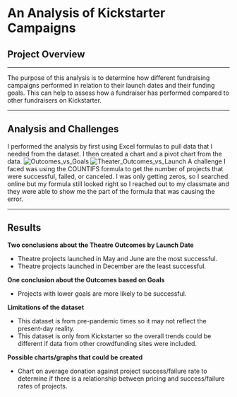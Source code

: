 # An Analysis of Kickstarter Campaigns
## Project Overview
---
The purpose of this analysis is to determine how different fundraising campaigns performed in relation to their launch dates and their funding goals. This can help to assess how a fundraiser has performed compared to other fundraisers on Kickstarter.  

---
## Analysis and Challenges
I performed the analysis by first using Excel formulas to pull data that I needed from the dataset. I then created a chart and a pivot chart from the data. 
![Outcomes_vs_Goals](https://user-images.githubusercontent.com/111667387/187589942-8fad2d39-6da6-4c27-8144-62d850cb5d15.png)
![Theater_Outcomes_vs_Launch](https://user-images.githubusercontent.com/111667387/187589947-a153743b-521d-4de1-b276-43a13bb9fec3.png)
A challenge I faced was using the COUNTIFS formula to get the number of projects that were successful, failed, or canceled. I was only getting zeros, so I searched online but my formula still looked right so I reached out to my classmate and they were able to show me the part of the formula that was causing the error. 

---
## Results
**Two conclusions about the Theatre Outcomes by Launch Date**
- Theatre projects launched in May and June are the most successful.
- Theatre projects launched in December are the least successful. 

**One conclusion about the Outcomes based on Goals**
- Projects with lower goals are more likely to be successful. 

**Limitations of the dataset**
- This dataset is from pre-pandemic times so it may not reflect the present-day reality. 
- This dataset is only from Kickstarter so the overall trends could be different if data from other crowdfunding sites were included.


**Possible charts/graphs that could be created**
- Chart on average donation against project success/failure rate to determine if there is a relationship between pricing and success/failure rates of projects. 
